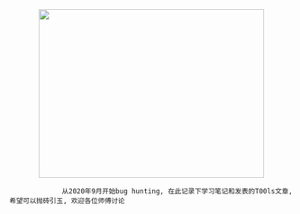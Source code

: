 <div align=center><img src=http://techiesgazette.marwadiuniversity.ac.in/wp-content/uploads/2021/07/bu2.png width="400" height="300"/></div>


                 从2020年9月开始bug hunting, 在此记录下学习笔记和发表的T00ls文章, 希望可以抛砖引玉, 欢迎各位师傅讨论

